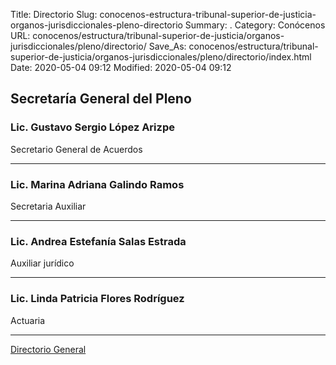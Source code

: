 Title: Directorio
Slug: conocenos-estructura-tribunal-superior-de-justicia-organos-jurisdiccionales-pleno-directorio
Summary: .
Category: Conócenos
URL: conocenos/estructura/tribunal-superior-de-justicia/organos-jurisdiccionales/pleno/directorio/
Save_As: conocenos/estructura/tribunal-superior-de-justicia/organos-jurisdiccionales/pleno/directorio/index.html
Date: 2020-05-04 09:12
Modified: 2020-05-04 09:12



## Secretaría General del Pleno

### Lic. Gustavo Sergio López Arizpe

Secretario General de Acuerdos

---

### Lic. Marina Adriana Galindo Ramos

Secretaria Auxiliar

---

### Lic. Andrea Estefanía Salas Estrada

Auxiliar jurídico

---

### Lic. Linda Patricia Flores Rodríguez

Actuaria

---

[Directorio General](https://www.pjecz.gob.mx/transparencia/articulo-21/f03-directorio/)



